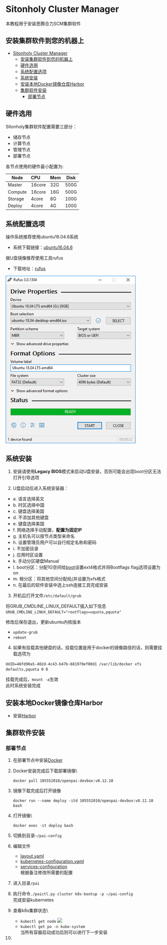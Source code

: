# Sitonholy Cluster Manager
本教程用于安装思腾合力SCM集群软件

## 安装集群软件到您的机器上

<!-- TOC -->

- [Sitonholy Cluster Manager](#sitonholy-cluster-manager)
    - [安装集群软件到您的机器上](#安装集群软件到您的机器上)
    - [硬件选用](#硬件选用)
    - [系统配置选项](#系统配置选项)
    - [系统安装](#系统安装)
    - [安装本地Docker镜像仓库Harbor](#安装本地docker镜像仓库harbor)
    - [集群软件安装](#集群软件安装)
        - [部署节点](#部署节点)

<!-- /TOC -->

## 硬件选用
Sitonholy集群软件配置需要三部分：
- 储存节点
- 计算节点
- 管理节点
- 部署节点

各节点使用的硬件最小配置为:

Node|CPU|Mem|Disk
---|:---|:---|:---:
Master|16core|32G|500G
Compute|16core|16G|500G
Storage|4core|8G|100G
Deploy|4core|4G|100G


## 系统配置选项
操作系统推荐使用ubuntu16.04.6系统
- 系统下载链接：[ubuntu16.04.6](https://mirrors.aliyun.com/ubuntu-releases/16.04.6/ubuntu-16.04.6-server-amd64.iso)

做U盘镜像推荐使用工具rufus
- 下载地址：[rufus](https://github.com/pbatard/rufus/releases/download/v3.6/rufus-3.6.exe)

![rufus](./images/rufus.png)

## 系统安装

1. 安装请使用**Legacy BIOS**模式来启动U盘安装，否则可能会出现boot分区无法打开引导选项

2. U盘启动后进入系统安装器：
  - a. 语言选择英文
  - b. 时区选择中国
  - c. 键盘选择美国
  - d. 不添加其他键盘
  - e. 键盘选择美国
  - f. 网络选择手动配置，**配置为固定IP**
  - g. 主机名可以按节点类型来命名
  - h. 设置管理员用户可以自行规定名称和密码
  - i. 不加密目录
  - j. 应用时区设置
  - k. 手动分区硬盘Manual
  - l. boot分区：分配1G空间给[boot](./images/boot.png)设置ext4格式并将Bootflags flag选项设置为on
  - m. 根分区：将其他空间分配给[/](./images/root.png)并设置为xfs格式
  - n. 在最后的软件安装中选上ssh连接工具完成安装

3. 开机后打开文件`/etc/dafault/grub`

将GRUB_CMDLINE_LINUX_DEFAULT插入如下信息
`GRUB_CMDLINE_LINUX_DEFAULT="rootflags=uquota,pquota"`

修改后保存退出，更新ubuntu内核版本
- `update-grub`
- `reboot`

4.  如果有挂载其他硬盘的话，挂载位置是用于docker的镜像路径的话，则需要挂载选项为

`UUID=46fd90a5-402d-4c43-b47b-681979ef00d1 /var/lib/docker xfs defaults,pquota 0 0`
    
挂载完成后，`mount -a`生效\
此时系统安装完成

## 安装本地Docker镜像仓库Harbor

- 安装[Harbor](./Harbor.md)


## 集群软件安装

### 部署节点

1. 在部署节点中安装[Docker](./Docker.md)

2. Docker安装完成后下载部署镜像\
   ```
   docker pull 105552010/openpai-devbox:v0.12.10
   ```

3. 镜像下载完成后打开镜像
   ```
   docker run --name deploy -itd 105552010/openpai-devbox:v0.12.10 bash
   ```

4. 打开镜像\
    ```
    docker exec -it deploy bash
    ```

5. 切换到目录`~/pai-config`

6. 编辑文件
    - [layout.yaml](./yml/layout.yaml)
    - [kubernetes-configuration.yaml](./yml/kubernetes-configuration.yaml)
    - [services-configuration](./yml/services-configuration.yaml) \
    根据备注修改所需要的配置

7. 进入目录`/pai`
8. 执行命令`./paictl.py cluster k8s-bootup -p ~/pai-config` \
   完成安装kubernetes
9. 查看k8s集群状态\
    - `kubectl get node`
    ![](./images)
    - `kubectl get po -n kube-system`\
    当所有容器启动成功后则可以进行下一步安装

10. 